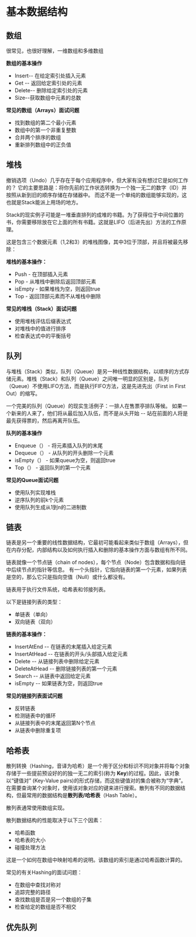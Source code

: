 # 基本数据结构

## 数组

很常见，也很好理解，一维数组和多维数组

**数组的基本操作**

- Insert-- 在给定索引处插入元素
- Get -- 返回给定索引处的元素
- Delete-- 删除给定索引处的元素
- Size--获取数组中元素的总数

**常见的数组（Arrays）面试问题**

- 找到数组的第二个最小元素
- 数组中的第一个非重复整数
- 合并两个排序的数组
- 重新排列数组中的正负值

## 堆栈

撤销选项（Undo）几乎存在于每个应用程序中，但大家有没有想过它是如何工作的？ 它的主要思路是：将你先前的工作状态转换为一个独一无二的数字（ID）并按照从新到旧的顺序存储在存储器中。 而这不是一个单纯的数组能够实现的，这也就是Stack能派上用场的地方。

Stack的现实例子可能是一堆垂直排列的成堆的书籍。为了获得位于中间位置的书，你需要移除放在它上面的所有书籍。这就是LIFO（后进先出）方法的工作原理。

这是包含三个数据元素（1,2和3）的堆栈图像，其中3位于顶部，并且将被最先移除：

**堆栈的基本操作：**

- Push - 在顶部插入元素
- Pop - 从堆栈中删除后返回顶部元素
- isEmpty - 如果堆栈为空，则返回true
- Top - 返回顶部元素而不从堆栈中删除

**常见的堆栈（Stack）面试问题**

- 使用堆栈评估后缀表达式
- 对堆栈中的值进行排序
- 检查表达式中的平衡括号



## 队列

与堆栈（Stack）类似，队列（Queue）是另一种线性数据结构，以顺序的方式存储元素。堆栈（Stack）和队列（Queue）之间唯一明显的区别是，队列（Queue）不使用LIFO方法，而是执行FIFO方法，这是先进先出（First in First Out）的缩写。

一个完美的队列（Queue）的现实生活例子：一排人在售票亭排队等候。 如果一个新来的人来了，他们将从最后加入队伍，而不是从头开始 -- 站在前面的人将是最先获得票的，然后再离开队伍。

**队列的基本操作**

- Enqueue（） - 将元素插入队列的末尾
- Dequeue（） - 从队列的开头删除一个元素
- isEmpty（） - 如果queue为空，则返回true
- Top（） - 返回队列的第一个元素

**常见的Queue面试问题**

- 使用队列实现堆栈
- 逆序队列的前k个元素
- 使用队列生成从1到n的二进制数



## 链表

链表是另一个重要的线性数据结构，它最初可能看起来类似于数组（Arrays），但在内存分配，内部结构以及如何执行插入和删除的基本操作方面与数组有所不同。

链表就像一个节点链（chain of nodes），每个节点（Node）包含数据和指向链中后续节点的指针等信息。 有一个头指针，它指向链表的第一个元素，如果列表是空的，那么它只是指向空值（Null）或什么都没有。

链表用于执行文件系统，哈希表和邻接列表。

以下是链接列表的类型：

- 单链表（单向）
- 双向链表（双向）

**链表的基本操作：**

- InsertAtEnd -- 在链表的末尾插入给定元素
- InsertAtHead -- 在链表的开头/头部插入给定元素
- Delete -- 从链接列表中删除给定元素
- DeleteAtHead -- 删除链接列表的第一个元素
- Search -- 从链表中返回给定元素
- isEmpty -- 如果链表为空，则返回true

**常见的链接列表面试问题**

- 反转链表
- 检测链表中的循环
- 从链接列表中的末尾返回第N个节点
- 从链表中删除重复项



## 哈希表

散列转换（Hashing，音译为哈希）是一个用于区分和标识不同对象并将每个对象存储于一些提前预设好的的独一无二的索引(称为 **Key**)的过程。因此，该对象以“键值对” (Key-Value pairs)的形式存储，而这些键值对的集合被称为“字典”。在需要查询某个对象时，使用该对象对应的键来进行搜索。散列有不同的数据结构，但最常用的数据结构是**散列表/哈希表**（Hash Table）。

散列表通常使用数组实现。

散列数据结构的性能取决于以下三个因素：

- 哈希函数
- 哈希表的大小
- 碰撞处理方法

这是一个如何在数组中映射哈希的说明。该数组的索引是通过哈希函数计算的。



常见的有关Hashing的面试问题：

- 在数组中查找对称对
- 追踪完整的路径
- 查找数组是否是另一个数组的子集
- 检查给定的数组是否不相交



## 优先队列



















